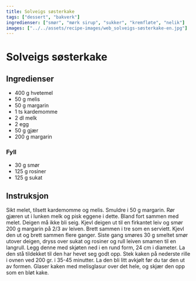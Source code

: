 ```yaml
---
title: Solveigs søsterkake
tags: ["dessert", "bakverk"]
ingredienser: ["smør", "mørk sirup", "sukker", "kremfløte", "nelik"]
images: ["../../assets/recipe-images/web_solveigs-søsterkake-en.jpg"]
---
```


# Solveigs søsterkake

## Ingredienser

- 400 g hvetemel
- 50 g melis
- 50 g margarin
- 1 ts kardemomme
- 2 dl melk
- 2 egg
- 50 g gjær
- 200 g margarin

### Fyll

- 30 g smør
- 125 g rosiner
- 125 g sukat

## Instruksjon

Sikt melet, tilsett kardemomme og melis. Smuldre i 50 g margarin. Rør gjæren ut i lunken melk og pisk eggene i dette. Bland fort sammen med melet. Deigen må ikke bli seig. Kjevl deigen ut til en firkantet leiv og smør 200 g margarin på 2/3 av leiven. Brett sammen i tre som en serviett. Kjevl den ut og brett sammen flere ganger. Siste gang smøres 30 g smeltet smør utover deigen, dryss over sukat og rosiner og rull leiven smamen til en langrull. Legg denne med skjøten ned i en rund form, 24 cm i diameter. La den stå tildekket til den har hevet seg godt opp. Stek kaken på nederste rille i ovnen ved 200 gr. i 35-45 minutter. La den bli litt avkjølt før du tar den ut av formen. Glaser kaken med melisglasur over det hele, og skjær den opp som en bløt kake.
